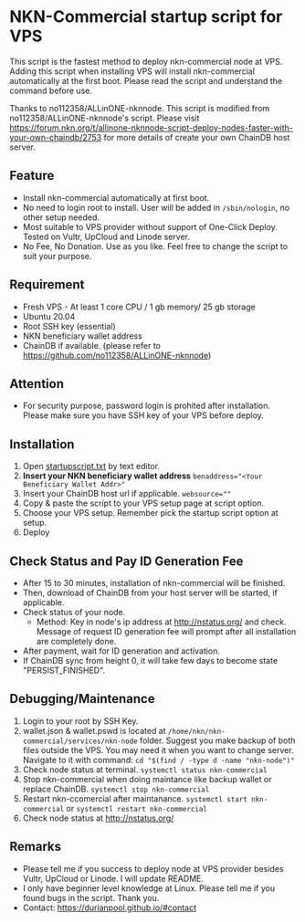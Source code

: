 # NKN-Commercial startup script for VPS

This script is the fastest method to deploy nkn-commercial node at VPS. 
Adding this script when installing VPS will install nkn-commercial automatically at the first boot.
Please read the script and understand the command before use.

Thanks to no112358/ALLinONE-nknnode. This script is modified from no112358/ALLinONE-nknnode's script.
Please visit https://forum.nkn.org/t/allinone-nknnode-script-deploy-nodes-faster-with-your-own-chaindb/2753 for more details of create your own ChainDB host server. 

## Feature
- Install nkn-commercial automatically at first boot. 
- No need to login root to install. User will be added in `/sbin/nologin`, no other setup needed.
- Most suitable to VPS provider without support of One-Click Deploy. Tested on Vultr, UpCloud and Linode server.
- No Fee, No Donation.  Use as you like. Feel free to change the script to suit your purpose. 

## Requirement
- Fresh VPS - At least 1 core CPU / 1 gb memory/ 25 gb storage
- Ubuntu 20.04
- Root SSH key (essential)
- NKN beneficiary wallet address
- ChainDB if available. (please refer to https://github.com/no112358/ALLinONE-nknnode)

## Attention
- For security purpose, password login is prohited after installation. Please make sure you have SSH key of your VPS before deploy. 

## Installation
1. Open [startupscript.txt](https://github.com/durianpool/nkn-commercial/blob/main/startupscript.txt) by text editor. 
2. <b>Insert your NKN beneficiary wallet address</b> `benaddress="<Your Beneficiary Wallet Addr>"`
3. Insert your ChainDB host url if applicable. `websource=""`
4. Copy & paste the script to your VPS setup page at script option.
5. Choose your VPS setup. Remember pick the startup script option at setup.
6. Deploy

## Check Status and Pay ID Generation Fee
- After 15 to 30  minutes, installation of nkn-commercial will be finished. 
- Then, download of ChainDB from your host server will be started, if applicable. 
- Check status of your node.
   - Method: Key in node's ip address at http://nstatus.org/ and check. Message of request ID generation fee will prompt after all installation are completely done.
- After payment,  wait for ID generation and activation.
- If ChainDB sync from height 0, it will take few days to become state "PERSIST_FINISHED".

## Debugging/Maintenance
1. Login to your root by SSH Key.
2. wallet.json & wallet.pswd is located at `/home/nkn/nkn-commercial/services/nkn-node` folder. Suggest you make backup of both files outside the VPS. You may need it when you want to change server. Navigate to it with command: `cd "$(find / -type d -name "nkn-node")"`
3.  Check node status at terminal. `systemctl status nkn-commercial`
4. Stop nkn-commercial when doing maintance like backup wallet or replace ChainDB. `systemctl stop nkn-commercial`
5. Restart nkn-ccomercial after maintanance. `systemctl start nkn-commercial` or `systemctl restart nkn-commercial`
6. Check node status at http://nstatus.org/

## Remarks
- Please tell me if you success to deploy node at VPS provider besides Vultr, UpCloud or Linode. I will update README.
- I only have beginner level knowledge at Linux. Please tell me if you found bugs in the script. Thank you. 
- Contact: https://durianpool.github.io/#contact
